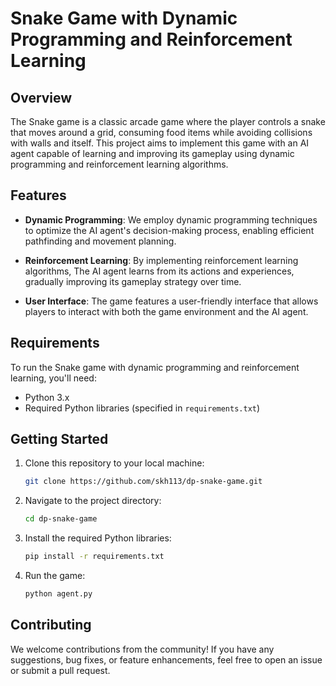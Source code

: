 # Snake Game with Dynamic Programming and Reinforcement Learning

## Overview

The Snake game is a classic arcade game where the player controls a snake that moves around a grid, consuming food items while avoiding collisions with walls and itself. This project aims to implement this game with an AI agent capable of learning and improving its gameplay using dynamic programming and reinforcement learning algorithms.

## Features

- **Dynamic Programming**: We employ dynamic programming techniques to optimize the AI agent's decision-making process, enabling efficient pathfinding and movement planning.
  
- **Reinforcement Learning**: By implementing reinforcement learning algorithms, The AI agent learns from its actions and experiences, gradually improving its gameplay strategy over time.
  
- **User Interface**: The game features a user-friendly interface that allows players to interact with both the game environment and the AI agent.

## Requirements

To run the Snake game with dynamic programming and reinforcement learning, you'll need:

- Python 3.x
- Required Python libraries (specified in `requirements.txt`)

## Getting Started

1. Clone this repository to your local machine:

   ```bash
   git clone https://github.com/skh113/dp-snake-game.git
   ```

2. Navigate to the project directory:
   ```bash
   cd dp-snake-game
   ```

3. Install the required Python libraries:
   ```bash
   pip install -r requirements.txt
   ```

4. Run the game:
   ```bash
   python agent.py
   ```

## Contributing
We welcome contributions from the community! If you have any suggestions, bug fixes, or feature enhancements, feel free to open an issue or submit a pull request.